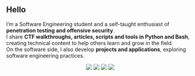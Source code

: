 ## Hello

I’m a Software Engineering student and a self-taught enthusiast of **penetration testing and offensive security**.  
I share **CTF walkthroughs, articles, scripts and tools in Python and Bash**, creating technical content to help others learn and grow in the field.  
On the software side, I also develop **projects and applications**, exploring software engineering practices.

<p align="center">
  <a href="https://linkedin.com/in/alex-c-insel-9674b0288"><img src="https://img.shields.io/badge/LinkedIn-0077B5?style=for-the-badge&logo=linkedin&logoColor=white" /></a>
  <a href="https://medium.com/@inzelsec"><img src="https://img.shields.io/badge/Medium-12100E?style=for-the-badge&logo=medium&logoColor=white" /></a>
  <a href="https://youtube.com/@InzelSec"><img src="https://img.shields.io/badge/YouTube-FF0000?style=for-the-badge&logo=youtube&logoColor=white" /></a>
  <a href="mailto:inzelsec@gmail.com"><img src="https://img.shields.io/badge/Gmail-D14836?style=for-the-badge&logo=gmail&logoColor=white" /></a>
</p>
